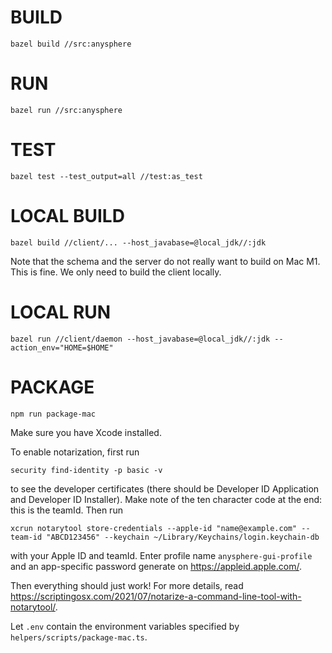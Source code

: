 # BUILD

```
bazel build //src:anysphere
```

# RUN

```
bazel run //src:anysphere
```

# TEST

```
bazel test --test_output=all //test:as_test
```

# LOCAL BUILD

```
bazel build //client/... --host_javabase=@local_jdk//:jdk
```

Note that the schema and the server do not really want to build on Mac M1. This is fine. We only need to build the client locally.

# LOCAL RUN

```
bazel run //client/daemon --host_javabase=@local_jdk//:jdk --action_env="HOME=$HOME"
```

# PACKAGE

```
npm run package-mac
```

Make sure you have Xcode installed.

To enable notarization, first run

```
security find-identity -p basic -v
```

to see the developer certificates (there should be Developer ID Application and Developer ID Installer). Make note of the ten character code at the end: this is the teamId. Then run

```
xcrun notarytool store-credentials --apple-id "name@example.com" --team-id "ABCD123456" --keychain ~/Library/Keychains/login.keychain-db
```

with your Apple ID and teamId. Enter profile name `anysphere-gui-profile` and an app-specific password generate on https://appleid.apple.com/.

Then everything should just work! For more details, read https://scriptingosx.com/2021/07/notarize-a-command-line-tool-with-notarytool/.

Let `.env` contain the environment variables specified by `helpers/scripts/package-mac.ts`.

